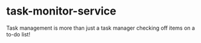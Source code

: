 # task-monitor-service
Task management is more than just a task manager checking off items on a to-do list!
